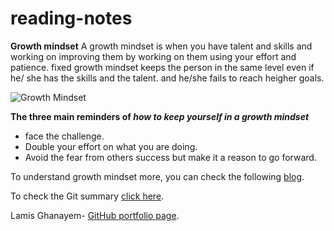 # reading-notes


**Growth mindset**
A growth mindset is when you have talent and skills and working on improving them by working on them using your effort and patience.
fixed growth mindset keeps the person in the same level even if he/ she has the skills and the talent. and he/she fails to reach heigher goals.

![Growth Mindset](https://www.scottbharris.com.au/assets/opengraph-images/Fixed-v-Growth.png)


**The three main reminders of _how to keep yourself in a growth mindset_**
- face the challenge.
- Double your effort on what you are doing.
- Avoid the fear from others success but make it a reason to go forward.

To understand growth mindset more, you can check the following [blog](https://www.atlassian.com/blog/inside-atlassian/growth-mindset). 

To check the Git summary [click here](https://lamisghanayem.github.io/Reading-notes/GitSummary).

Lamis Ghanayem- [GitHub portfolio page](https://github.com/lamisghanayem).
